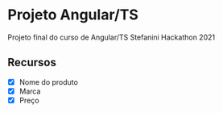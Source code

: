 # Projeto Angular/TS

Projeto final do curso de Angular/TS
Stefanini Hackathon 2021

## Recursos

- [x] Nome do produto
- [x] Marca
- [x] Preço
